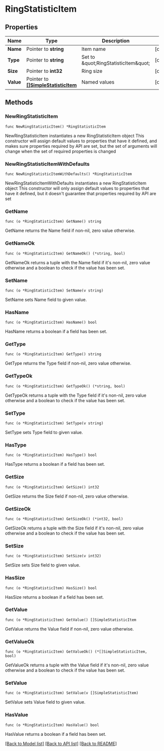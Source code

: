 # RingStatisticItem

## Properties

Name | Type | Description | Notes
------------ | ------------- | ------------- | -------------
**Name** | Pointer to **string** | Item name | [optional] 
**Type** | Pointer to **string** | Set to \&quot;RingStatisticItem\&quot; | [optional] 
**Size** | Pointer to **int32** | Ring size | [optional] 
**Value** | Pointer to [**[]SimpleStatisticItem**](SimpleStatisticItem.md) | Named values | [optional] 

## Methods

### NewRingStatisticItem

`func NewRingStatisticItem() *RingStatisticItem`

NewRingStatisticItem instantiates a new RingStatisticItem object
This constructor will assign default values to properties that have it defined,
and makes sure properties required by API are set, but the set of arguments
will change when the set of required properties is changed

### NewRingStatisticItemWithDefaults

`func NewRingStatisticItemWithDefaults() *RingStatisticItem`

NewRingStatisticItemWithDefaults instantiates a new RingStatisticItem object
This constructor will only assign default values to properties that have it defined,
but it doesn't guarantee that properties required by API are set

### GetName

`func (o *RingStatisticItem) GetName() string`

GetName returns the Name field if non-nil, zero value otherwise.

### GetNameOk

`func (o *RingStatisticItem) GetNameOk() (*string, bool)`

GetNameOk returns a tuple with the Name field if it's non-nil, zero value otherwise
and a boolean to check if the value has been set.

### SetName

`func (o *RingStatisticItem) SetName(v string)`

SetName sets Name field to given value.

### HasName

`func (o *RingStatisticItem) HasName() bool`

HasName returns a boolean if a field has been set.

### GetType

`func (o *RingStatisticItem) GetType() string`

GetType returns the Type field if non-nil, zero value otherwise.

### GetTypeOk

`func (o *RingStatisticItem) GetTypeOk() (*string, bool)`

GetTypeOk returns a tuple with the Type field if it's non-nil, zero value otherwise
and a boolean to check if the value has been set.

### SetType

`func (o *RingStatisticItem) SetType(v string)`

SetType sets Type field to given value.

### HasType

`func (o *RingStatisticItem) HasType() bool`

HasType returns a boolean if a field has been set.

### GetSize

`func (o *RingStatisticItem) GetSize() int32`

GetSize returns the Size field if non-nil, zero value otherwise.

### GetSizeOk

`func (o *RingStatisticItem) GetSizeOk() (*int32, bool)`

GetSizeOk returns a tuple with the Size field if it's non-nil, zero value otherwise
and a boolean to check if the value has been set.

### SetSize

`func (o *RingStatisticItem) SetSize(v int32)`

SetSize sets Size field to given value.

### HasSize

`func (o *RingStatisticItem) HasSize() bool`

HasSize returns a boolean if a field has been set.

### GetValue

`func (o *RingStatisticItem) GetValue() []SimpleStatisticItem`

GetValue returns the Value field if non-nil, zero value otherwise.

### GetValueOk

`func (o *RingStatisticItem) GetValueOk() (*[]SimpleStatisticItem, bool)`

GetValueOk returns a tuple with the Value field if it's non-nil, zero value otherwise
and a boolean to check if the value has been set.

### SetValue

`func (o *RingStatisticItem) SetValue(v []SimpleStatisticItem)`

SetValue sets Value field to given value.

### HasValue

`func (o *RingStatisticItem) HasValue() bool`

HasValue returns a boolean if a field has been set.


[[Back to Model list]](../README.md#documentation-for-models) [[Back to API list]](../README.md#documentation-for-api-endpoints) [[Back to README]](../README.md)


